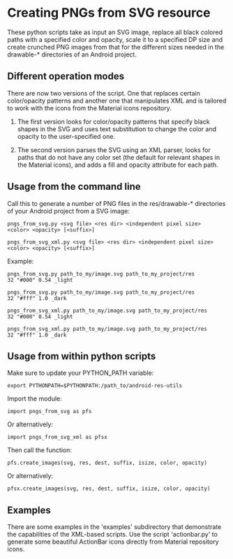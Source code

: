 # Creating PNGs from SVG resource

These python scripts take as input an SVG image, replace all black colored
paths with a specified color and opacity, scale it to a specified DP size
and create crunched PNG images from that for the different sizes needed in
the drawable-\* directories of an Android project.

## Different operation modes

There are now two versions of the script. One that replaces certain
color/opacity patterns and another one that manipulates XML and is
tailored to work with the icons from the Material icons repository.

1. The first version looks for color/opacity patterns that specify black
shapes in the SVG and uses text substitution to change the color and opacity
to the user-specified one.

2. The second version parses the SVG using an XML parser, looks for paths
that do not have any color set (the default for relevant shapes in the
Material icons), and adds a fill and opacity attribute for each path.

## Usage from the command line

Call this to generate a number of PNG files in the res/drawable-\*
directories of your Android project from a SVG image:

    pngs_from_svg.py <svg file> <res dir> <independent pixel size>
	<color> <opacity> [<suffix>]

    pngs_from_svg_xml.py <svg file> <res dir> <independent pixel size>
	<color> <opacity> [<suffix>]

Example:

    pngs_from_svg.py path_to_my/image.svg path_to_my_project/res
	32 "#000" 0.54 _light

    pngs_from_svg.py path_to_my/image.svg path_to_my_project/res
	32 "#fff" 1.0 _dark

    pngs_from_svg_xml.py path_to_my/image.svg path_to_my_project/res
	32 "#000" 0.54 _light

    pngs_from_svg_xml.py path_to_my/image.svg path_to_my_project/res
	32 "#fff" 1.0 _dark

## Usage from within python scripts

Make sure to update your PYTHON\_PATH variable:

	export PYTHONPATH=$PYTHONPATH:/path_to/android-res-utils

Import the module:

	import pngs_from_svg as pfs

Or alternatively:

	import pngs_from_svg_xml as pfsx

Then call the function:

	pfs.create_images(svg, res, dest, suffix, isize, color, opacity)

Or alternatively:

	pfsx.create_images(svg, res, dest, suffix, isize, color, opacity)

## Examples

There are some examples in the 'examples' subdirectory that demonstrate
the capabilities of the XML-based scripts. Use the script 'actionbar.py' to
generate some beautiful ActionBar icons directly from Material repository
icons.
